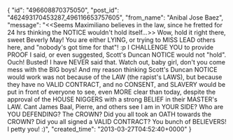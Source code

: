  {
   "id": "496608870375050",
   "post_id": "462493170453287_496116653757605",
   "from_name": "Anibal Jose Baez",
   "message": "<<Seems Maximiliano believes in the law, since he fretted for 24 hrs thinking the NOTICE wouldn't hold itself...>> Wow, hold it right there, sweet Beverly May! You are either LYING, or trying to MISS LEAD others here, and \"nobody's got time for that\"! :p I CHALLENGE YOU to provide PROOF I said, or even suggested, Scott's Duncan NOTICE would not \"hold\". Ouch! Busted! I have NEVER said that. Watch out, baby girl, don't you come mess with the BIG boys! And my reason thinking Scott's Duncan NOTICE would work was not because of the LAW (the rapist's LAWS), but because they have no VALID CONTRACT, and no CONSENT, and SLAVERY would be put in front of everyone to see, even MORE clear than today, despite the approval of the HOUSE NIGGERS with a strong BELIEF in their MASTER's LAW. Cant James Baal, Pierre, and others see I am in YOUR SIDE? Who are YOU DEFENDING? The CROWN? Did you all took an OATH towards the CROWN? Did you all signed a VALID CONTRACT? You bunch of BELIEVERS! I petty you! :)",
   "created_time": "2013-03-27T04:52:40+0000"
 }
